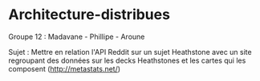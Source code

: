 # Architecture-distribues

Groupe 12 : Madavane - Phillipe - Aroune

Sujet : Mettre en relation l'API Reddit sur un sujet Heathstone avec un site regroupant des données sur les decks Heathstones et les cartes qui les composent (http://metastats.net/)
